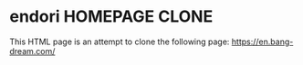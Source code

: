 # endori HOMEPAGE CLONE
This HTML page is an attempt to clone the following page:
https://en.bang-dream.com/